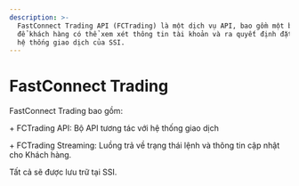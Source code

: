 ```yaml
---
description: >-
  FastConnect Trading API (FCTrading) là một dịch vụ API, bao gồm một bộ các API
  để khách hàng có thể xem xét thông tin tài khoản và ra quyết định đặt lệnh vào
  hệ thống giao dịch của SSI.
---
```


# FastConnect Trading

FastConnect Trading bao gồm:&#x20;

\+ FCTrading API: Bộ API tương tác với hệ thống giao dịch

\+ FCTrading Streaming: Luồng trả về trạng thái lệnh và thông tin cập nhật cho Khách hàng.

Tất cả sẽ được lưu trữ tại SSI.
